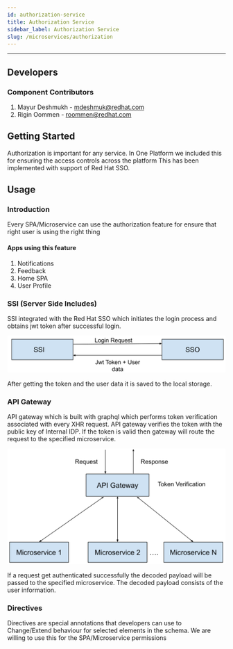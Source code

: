 ```yaml
---
id: authorization-service
title: Authorization Service
sidebar_label: Authorization Service
slug: /microservices/authorization
---
```

* * *

## Developers

### Component Contributors

1. Mayur Deshmukh  - [mdeshmuk@redhat.com](mailto:mdeshmuk@redhat.com)
2. Rigin Oommen - [roommen@redhat.com](mailto:roommen@redhat.com)

## Getting Started

Authorization is important for any service. In One Platform we included this for ensuring the access controls across the platform This has been implemented with support of Red Hat SSO.

## Usage

### Introduction

Every SPA/Microservice can use the authorization feature for ensure that right user is using the right thing

#### Apps using this feature

1. Notifications
2. Feedback
3. Home SPA
4. User Profile

### SSI (Server Side Includes)

SSI  integrated with the Red Hat SSO which initiates the login process and obtains jwt token after successful login.

![Authorization Workflow](./authorization-workflow.svg)

After getting the token and the user data it is saved to the local storage.

### API Gateway

API gateway which is built with graphql which performs token verification associated with every XHR request. API gateway verifies the token with the public key of Internal IDP. If the token is valid then gateway will route the request to the specified microservice.

![API Gateway Authorization Workflow](./api-gateway-authorization-workflow.svg)

If a request get authenticated successfully the decoded payload will be passed to the specified microservice. The decoded payload consists of the user information.

### Directives

Directives are special annotations that developers can use to Change/Extend behaviour for selected elements in the schema. We are willing to use this for the SPA/Microservice permissions
